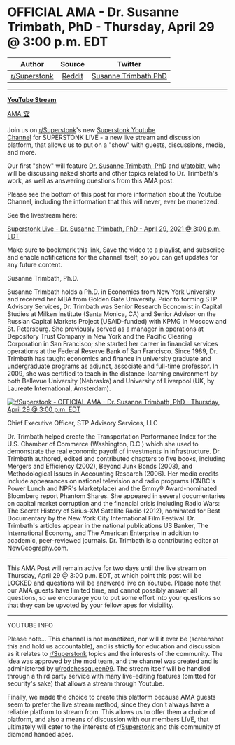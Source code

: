 OFFICIAL AMA - Dr. Susanne Trimbath, PhD - Thursday, April 29 @ 3:00 p.m. EDT
=============================================================================

| Author       | Source       | Twitter  |
| :-------------: |:-------------:|:-----:|
|  [r/Superstonk](https://www.reddit.com/r/Superstonk/) | [Reddit](https://www.reddit.com/r/Superstonk/comments/mzknu6/official_ama_dr_susanne_trimbath_phd_thursday/) | [Susanne Trimbath PhD](https://twitter.com/SusanneTrimbath) |

---

**[YouTube Stream](https://www.youtube.com/watch?v=fGVY2Kco8ng)**

[AMA 🏆](https://www.reddit.com/r/Superstonk/search?q=flair_name%3A%22AMA%20%F0%9F%8F%86%22&restrict_sr=1)

Join us on [r/Superstonk](https://www.reddit.com/r/Superstonk/)'s new [Superstonk Youtube Channel](https://www.youtube.com/channel/UCI4EET9NJPWxUuXGlG6fxPA) for SUPERSTONK LIVE - a new live stream and discussion platform, that allows us to put on a "show" with guests, discussions, media, and more.

Our first "show" will feature [Dr. Susanne Trimbath, PhD](https://www.gminsight.com/bio-susanne-trimbath) and [u/atobitt](https://www.reddit.com/u/atobitt/), who will be discussing naked shorts and other topics related to Dr. Trimbath's work, as well as answering questions from this AMA post.

Please see the bottom of this post for more information about the Youtube Channel, including the information that this will never, ever be monetized.

See the livestream here:

[Superstonk Live - Dr](https://youtu.be/9rKS92zwh_o)[. Susanne Trimbath, PhD - April 29, 2021 @ 3:00 p.m. EDT](https://youtu.be/9rKS92zwh_o)

Make sure to bookmark this link, Save the video to a playlist, and subscribe and enable notifications for the channel itself, so you can get updates for any future content.

Susanne Trimbath, Ph.D.

Susanne Trimbath holds a Ph.D. in Economics from New York University and received her MBA from Golden Gate University. Prior to forming STP Advisory Services, Dr. Trimbath was Senior Research Economist in Capital Studies at Milken Institute (Santa Monica, CA) and Senior Advisor on the Russian Capital Markets Project (USAID-funded) with KPMG in Moscow and St. Petersburg. She previously served as a manager in operations at Depository Trust Company in New York and the Pacific Clearing Corporation in San Francisco; she started her career in financial services operations at the Federal Reserve Bank of San Francisco. Since 1989, Dr. Trimbath has taught economics and finance in university graduate and undergraduate programs as adjunct, associate and full-time professor. In 2009, she was certified to teach in the distance-learning environment by both Bellevue University (Nebraska) and University of Liverpool (UK, by Laureate International, Amsterdam).

[![r/Superstonk - OFFICIAL AMA - Dr. Susanne Trimbath, PhD - Thursday, April 29 @ 3:00 p.m. EDT](https://preview.redd.it/xwe3vp3llov61.jpg?width=500&format=pjpg&auto=webp&s=b2498ae062d4893d1800066c373cf0b756ae0894)](https://preview.redd.it/xwe3vp3llov61.jpg?width=500&format=pjpg&auto=webp&s=b2498ae062d4893d1800066c373cf0b756ae0894)

Chief Executive Officer, STP Advisory Services, LLC

Dr. Trimbath helped create the Transportation Performance Index for the U.S. Chamber of Commerce (Washington, D.C.) which she used to demonstrate the real economic payoff of investments in infrastructure. Dr. Trimbath authored, edited and contributed chapters to five books, including Mergers and Efficiency (2002), Beyond Junk Bonds (2003), and Methodological Issues in Accounting Research (2006). Her media credits include appearances on national television and radio programs (CNBC's Power Lunch and NPR's Marketplace) and the Emmy® Award-nominated Bloomberg report Phantom Shares. She appeared in several documentaries on capital market corruption and the financial crisis including Radio Wars: The Secret History of Sirius-XM Satellite Radio (2012), nominated for Best Documentary by the New York City International Film Festival. Dr. Trimbath's articles appear in the national publications US Banker, The International Economy, and The American Enterprise in addition to academic, peer-reviewed journals. Dr. Trimbath is a contributing editor at NewGeography.com.

---

This AMA Post will remain active for two days until the live stream on Thursday, April 29 @ 3:00 p.m. EDT, at which point this post will be LOCKED and questions will be answered live on Youtube. Please note that our AMA guests have limited time, and cannot possibly answer all questions, so we encourage you to put some effort into your questions so that they can be upvoted by your fellow apes for visibility.

---

YOUTUBE INFO

Please note... This channel is not monetized, nor will it ever be (screenshot this and hold us accountable), and is strictly for education and discussion as it relates to [r/Superstonk](https://www.reddit.com/r/Superstonk/) topics and the interests of the community. The idea was approved by the mod team, and the channel was created and is administered by [u/redchessqueen99](https://www.reddit.com/u/redchessqueen99/). The stream itself will be handled through a third party service with many live-editing features (omitted for security's sake) that allows a stream through Youtube.

Finally, we made the choice to create this platform because AMA guests seem to prefer the live stream method, since they don't always have a reliable platform to stream from. This allows us to offer them a choice of platform, and also a means of discussion with our members LIVE, that ultimately will cater to the interests of [r/Superstonk](https://www.reddit.com/r/Superstonk/) and this community of diamond handed apes.
